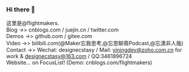 ### Hi there 👋  
这里是@flightmakers.  
Blog ->> cnblogs.com / juejin.cn / twitter.com  
Demos ->> github.com / gitee.com  
Video ->> bilibili.com(@Maker忘我思考,@忘思聊斋Podcast,@忘潇非人哉)  
Contact ->> Wechat: designecstasy / Mail: yiningdev@zoho.com.cn for work & designecstasy@163.com / QQ:3461896724  
Website... on FocusList! (Demo: cnblogs.com/flightmakers)  

<!--
**flightmakers/flightmakers** is a ✨ _special_ ✨ repository because its `README.md` (this file) appears on your GitHub profile.

Here are some ideas to get you started:

- 🔭 I’m currently working on ...
- 🌱 I’m currently learning ...
- 👯 I’m looking to collaborate on ...
- 🤔 I’m looking for help with ...
- 💬 Ask me about ...
- 📫 How to reach me: ...
- 😄 Pronouns: ...
- ⚡ Fun fact: ...
-->
